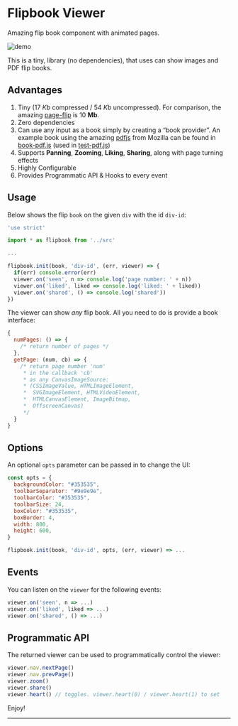 # Flipbook Viewer

Amazing flip book component with animated pages.

![demo](./test/demo.gif)

This is a tiny, library (no dependencies), that uses can show images and PDF flip books.

## Advantages

1. Tiny (17 *Kb* compressed / 54 *Kb* uncompressed). For comparison, the amazing [page-flip](./https://www.npmjs.com/package/page-flip) is 10 **Mb**.
2. Zero dependencies
3. Can use any input as a book simply by creating a “book provider”. An example book using the amazing [pdfjs](./https://www.npmjs.com/package/pdfjs-dist) from Mozilla can be found in [book-pdf.js](./test/book-pdf.js) (used in [test-pdf.js](./test/test-pdf.js))
4. Supports **Panning**, **Zooming**, **Liking**, **Sharing**, along with page turning effects
5. Highly Configurable
6. Provides Programmatic API & Hooks to every event

## Usage

Below shows the flip `book` on the given `div` with the id `div-id`:

```js
'use strict'

import * as flipbook from '../src'

...

flipbook.init(book, 'div-id', (err, viewer) => {
  if(err) console.error(err)
  viewer.on('seen', n => console.log('page number: ' + n))
  viewer.on('liked', liked => console.log('liked: ' + liked))
  viewer.on('shared', () => console.log('shared'))
})
```

The viewer can show *any* flip book. All you need to do is provide a book interface:

```js
{
  numPages: () => {
    /* return number of pages */
  },
  getPage: (num, cb) => {
    /* return page number 'num'
     * in the callback 'cb'
     * as any CanvasImageSource:
     * (CSSImageValue, HTMLImageElement, 
     *  SVGImageElement, HTMLVideoElement,
     *  HTMLCanvasElement, ImageBitmap,
     *  OffscreenCanvas)
     */
  }
}
```

## Options

An optional `opts` parameter can be passed in to change the UI:

```js
const opts = {
  backgroundColor: "#353535",
  toolbarSeparator: "#9e9e9e",
  toolbarColor: "#353535",
  toolbarSize: 24,
  boxColor: "#353535",
  boxBorder: 4,
  width: 800,
  height: 600,
}

flipbook.init(book, 'div-id', opts, (err, viewer) => ...
```

## Events

You can listen on the `viewer` for the following events:

```js
viewer.on('seen', n => ...)
viewer.on('liked', liked => ...)
viewer.on('shared', () => ...)
```

## Programmatic API

The returned viewer can be used to programmatically control the viewer:

```js
viewer.nav.nextPage()
viewer.nav.prevPage()
viewer.zoom()
viewer.share()
viewer.heart() // toggles. viewer.heart(0) / viewer.heart(1) to set
```

Enjoy!

------------

